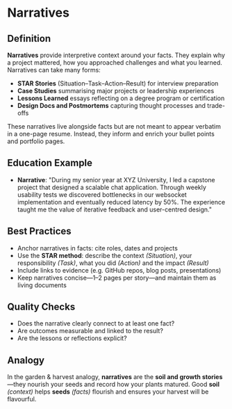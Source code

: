 # Narratives

## Definition

**Narratives** provide interpretive context around your facts. They explain why a project mattered, how you approached challenges and what you
learned. Narratives can take many forms:

- **STAR Stories** (Situation–Task–Action–Result) for interview preparation
- **Case Studies** summarising major projects or leadership experiences
- **Lessons Learned** essays reflecting on a degree program or certification
- **Design Docs and Postmortems** capturing thought processes and trade-offs

These narratives live alongside facts but are not meant to appear verbatim in a one-page resume. Instead, they inform and enrich your bullet
points and portfolio pages.

## Education Example

- **Narrative**: "During my senior year at XYZ University, I led a capstone project that designed a scalable chat application.
  Through weekly usability tests we discovered bottlenecks in our websocket implementation and eventually reduced latency by 50%.
  The experience taught me the value of iterative feedback and user-centred design."

## Best Practices

- Anchor narratives in facts: cite roles, dates and projects
- Use the **STAR method**: describe the context *(Situation)*, your responsibility *(Task)*, what you did *(Action)* and the impact *(Result)*
- Include links to evidence (e.g. GitHub repos, blog posts, presentations)
- Keep narratives concise—1–2 pages per story—and maintain them as living documents

## Quality Checks

- Does the narrative clearly connect to at least one fact?
- Are outcomes measurable and linked to the result?
- Are the lessons or reflections explicit?

## Analogy

In the garden & harvest analogy, **narratives** are the **soil and growth stories**—they nourish your seeds and record how your plants
matured. Good **soil** *(context)* helps **seeds** *(facts)* flourish and ensures your harvest will be flavourful.
